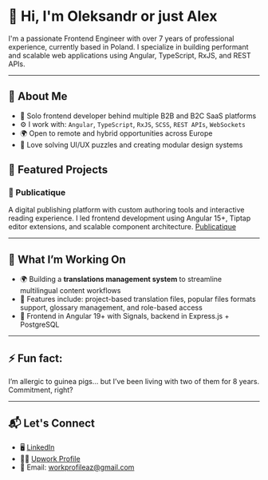 # 👋 Hi, I'm Oleksandr or just Alex

I'm a passionate Frontend Engineer with over 7 years of professional experience, currently based in Poland. I specialize in building performant and scalable web applications using Angular, TypeScript, RxJS, and REST APIs.

---

## 🚀 About Me

- 💼 Solo frontend developer behind multiple B2B and B2C SaaS platforms
- ⚙️ I work with: `Angular`, `TypeScript`, `RxJS`, `SCSS`, `REST APIs`, `WebSockets`
- 🌍 Open to remote and hybrid opportunities across Europe
- 🧠 Love solving UI/UX puzzles and creating modular design systems

## 📌 Featured Projects

### 📰 Publicatique
A digital publishing platform with custom authoring tools and interactive reading experience. I led frontend development using Angular 15+, Tiptap editor extensions, and scalable component architecture.
[Publicatique](https://publicatique.com)

---

## 📌 What I’m Working On

- 🌍 Building a **translations management system** to streamline multilingual content workflows
- 📁 Features include: project-based translation files, popular files formats support, glossary management, and role-based access
- 🧩 Frontend in Angular 19+ with Signals, backend in Express.js + PostgreSQL

---

## ⚡ Fun fact:

I’m allergic to guinea pigs… but I’ve been living with two of them for 8 years. Commitment, right?

---

## 📬 Let's Connect

- 🖥 [LinkedIn](https://www.linkedin.com/in/oleksandr-zavhorodnii-7a431955/)
- 🧑‍💻 [Upwork Profile](https://www.upwork.com/freelancers/~01134c35ef3eb8e2fe?mp_source=share)
- 📨 Email: workprofileaz@gmail.com
